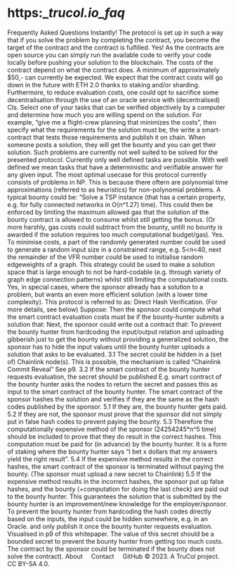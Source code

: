 # https:\__trucol.io_faq_

Frequently Asked Questions
Instantly! The protocol is set up in such a way that if you solve the problem by completing the contract, you become the target of the contract and the contract is fulfilled.
Yes! As the contracts are open source you can simply run the available code to verify your code locally before pushing your solution to the blockchain.
The costs of the contract depend on what the contract does. A minimum of approximately $50,- can currently be expected. We expect that the contract costs will go down in the future with ETH 2.0 thanks to staking and/or sharding. Furthermore, to reduce evaluation costs, one could opt to sacrifice some decentralisation through the use of an oracle service with (decentralised) CIs.
Select one of your tasks that can be verified objectively by a computer and determine how much you are willing spend on the solution. For example, “give me a flight-crew planning that minimizes the costs”, then specify what the requirements for the solution must be, the write a smart-contract that tests those requirements and publish it on chain. When someone posts a solution, they will get the bounty and you can get their solution.
Such problems are currently not well suited to be solved for the presented protocol. Currently only well defined tasks are possible. With well defined we mean tasks that have a determinisitic and verifiable answer for any given input. The most optimal usecase for this protocol currently consists of problems in NP. This is because there oftern are polynomial time approximations (referred to as heuristics) for non-polynomial problems. A typical bounty could be: “Solve a TSP instance (that has a certain property, e.g. for fully connected networks in O(n^1.27) time). This could then be enforced by limiting the maximum allowed gas that the solution of the bounty contract is allowed to consume whilst still getting the bonus. (Or more harshly, gas costs could subtract from the bounty, untill no bounty is awarded if the solution requires too much computational budget/gas).
Yes. To minimise costs, a part of the randomly generated number could be used to generate a random input size in a constrained range, e.g. 5\<n\<40, next the remainder of the VFR number could be used to initialise random edgeweights of a graph. This strategy could be used to make a solution space that is large enough to not be hard-codable (e.g. through variety of graph edge connection patterns) whilst still limiting the computational costs.
Yes, in special cases, where the sponsor already has a solution to a problem, but wants an even more efficient solution (with a lower time complexity). This protocol is referred to as: Direct Hash Verification. (For more details, see below)
Suppose:
Then the sponsor could compute what the smart contract evaluation costs must be if the bounty-hunter submits a solution that:
Next, the sponsor could write out a contract that:
To prevent the bounty hunter from hardcoding the input/output relation and uploading gibberish just to get the bounty without providing a generalized solution, the sponsor has to hide the input values until the bounty hunter uploads a solution that asks to be evaluated.
3.1 The secret could be hidden in a (set of) Chainlink node(s). This is possible, the mechanism is called “Chainlink Commit Reveal” See p9.
3.2 If the smart contract of the bounty hunter requests evaluation, the secret should be published E.g. smart contract of the bounty hunter asks the nodes to return the secret and passes this as input to the smart contract of the bounty hunter.
The smart contract of the sponsor hashes the solution and verifies if they are the same as the hash codes published by the sponsor.
5.1 If they are, the bounty hunter gets paid.
5.2 If they are not, the sponsor must prove that the sponsor did not simply put in false hash codes to prevent paying the bounty.
5.3 Therefore the computationally expensive method of the sponsor (24254245\*n^5 time) should be included to prove that they do result in the correct hashes.  This computation must be paid for (in advance) by the bounty hunter. It is a form of staking where the bounty hunter says “I bet x dollars that my answers yield the right result”.
5.4 If the expensive method results in the correct hashes, the smart contract of the sponsor is terminated without paying the bounty. (The sponsor must upload a new secret to Chainlink)
5.5 If the expensive method results in the incorrect hashes, the sponsor put up false hashes, and the bounty (+computation for doing the last check) are paid out to the bounty hunter.
This guarantees the solution that is submitted by the bounty hunter is an improvement/new knowledge for the employer/sponsor.
To prevent the bounty hunter from hardcoding the hash codes directly based on the inputs, the input could be hidden somewhere, e.g. in an Oracle. and only publish it once the bounty hunter requests evaluation. Visualised in p9 of this whitepaper. The value of this secret should be a bounded secret to prevent the bounty hunter from getting too much costs. The contract by the sponsor could be  terminated if the bounty does not solve the contract).
About     Contact     GitHub
© 2023. A TruCol project. CC BY-SA 4.0.
